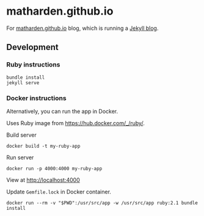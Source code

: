 # matharden.github.io

For [matharden.github.io](http://matharden.github.io) blog, which is running a [Jekyll blog](https://jekyllrb.com/).

## Development

### Ruby instructions

```
bundle install
jekyll serve
```

### Docker instructions

Alternatively, you can run the app in Docker.

Uses Ruby image from https://hub.docker.com/_/ruby/.

Build server

```
docker build -t my-ruby-app
```

Run server

```
docker run -p 4000:4000 my-ruby-app
```

View at [http://localhost:4000](http://localhost:4000)

Update `Gemfile.lock` in Docker container.

```
docker run --rm -v "$PWD":/usr/src/app -w /usr/src/app ruby:2.1 bundle install
```
